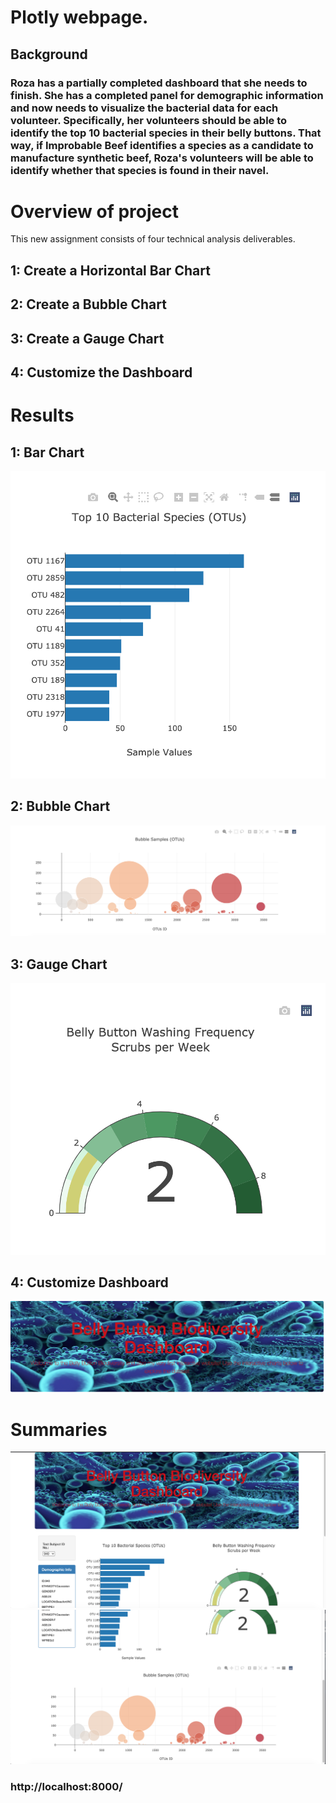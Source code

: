 # Plotly webpage.
## Background
### Roza has a partially completed dashboard that she needs to finish. She has a completed panel for demographic information and now needs to visualize the bacterial data for each volunteer. Specifically, her volunteers should be able to identify the top 10 bacterial species in their belly buttons. That way, if Improbable Beef identifies a species as a candidate to manufacture synthetic beef, Roza's volunteers will be able to identify whether that species is found in their navel.
# Overview of project
This new assignment consists of four technical analysis deliverables. 

## 1: Create a Horizontal Bar Chart
## 2: Create a Bubble Chart
## 3: Create a Gauge Chart
## 4: Customize the Dashboard
# Results
## 1: Bar Chart
![](pics/BChart.png)
## 2: Bubble Chart
![](pics/BBChart.png)
## 3: Gauge Chart
![](pics/GChart.png)
## 4: Customize Dashboard
![](pics/Header.png)
# Summaries 
![](pics/BBB1.png)
![](pics/BBB2.png)

### http://localhost:8000/
